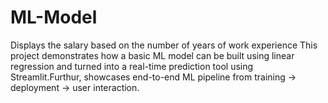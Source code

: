 # ML-Model
Displays the salary based on the number of years of work experience
This project demonstrates how a basic ML model can be built using linear regression and turned into a real-time prediction tool using Streamlit.Furthur, showcases end-to-end ML pipeline from training → deployment → user interaction.
